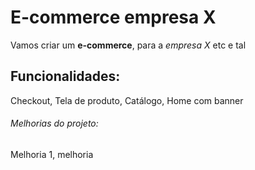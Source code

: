 # E-commerce empresa X

Vamos criar um **e-commerce**, para a *empresa X* etc e tal

## Funcionalidades:

Checkout, Tela de produto, Catálogo, Home com banner

###### Melhorias do projeto:

Melhoria 1, melhoria
